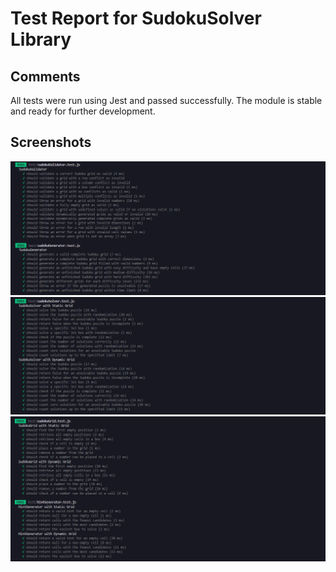# Test Report for SudokuSolver Library

## Comments

All tests were run using Jest and passed successfully. The module is stable and ready for further development.

## Screenshots

![testResults1](images\testResults1.png)
![testResults2](images\testResults2.png)
![testResults2](images\testResults3.png)
